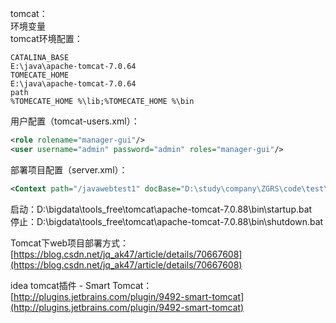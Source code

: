 tomcat：  
环境变量  
tomcat环境配置：
```
CATALINA_BASE
E:\java\apache-tomcat-7.0.64
TOMECATE_HOME
E:\java\apache-tomcat-7.0.64
path
%TOMECATE_HOME %\lib;%TOMECATE_HOME %\bin
```

用户配置（tomcat-users.xml）：
```xml
<role rolename="manager-gui"/>
<user username="admin" password="admin" roles="manager-gui"/>
```

部署项目配置（server.xml）：
```xml
<Context path="/javawebtest1" docBase="D:\study\company\ZGRS\code\test\src\main\webapp" debug="0" privileged="true" reloadable="true"></Context>
```

启动：D:\bigdata\tools_free\tomcat\apache-tomcat-7.0.88\bin\startup.bat  
停止：D:\bigdata\tools_free\tomcat\apache-tomcat-7.0.88\bin\shutdown.bat  

Tomcat下web项目部署方式：
[https://blog.csdn.net/jq_ak47/article/details/70667608](https://blog.csdn.net/jq_ak47/article/details/70667608)

idea tomcat插件 - Smart Tomcat：
[http://plugins.jetbrains.com/plugin/9492-smart-tomcat](http://plugins.jetbrains.com/plugin/9492-smart-tomcat)



